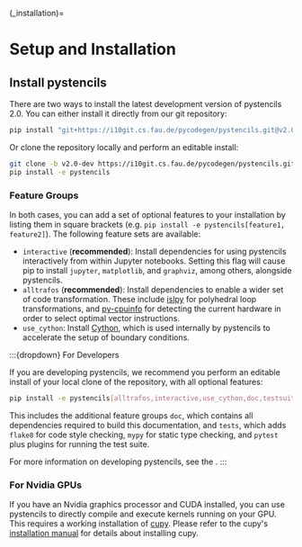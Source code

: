 (_installation)=
# Setup and Installation

## Install pystencils

There are two ways to install the latest development version of pystencils 2.0.
You can either install it directly from our git repository:

```bash
pip install "git+https://i10git.cs.fau.de/pycodegen/pystencils.git@v2.0-dev"
```

Or clone the repository locally and perform an editable install:

```bash
git clone -b v2.0-dev https://i10git.cs.fau.de/pycodegen/pystencils.git
pip install -e pystencils
```

### Feature Groups

In both cases, you can add a set of optional features to your installation by listing them
in square brackets (e.g. `pip install -e pystencils[feature1, feature2]`).
The following feature sets are available:

- `interactive` (**recommended**): Install dependencies for using pystencils interactively from
  within Jupyter notebooks.
  Setting this flag will cause pip to install `jupyter`, `matplotlib`, and `graphviz`, among others, alongside pystencils.
- `alltrafos` (**recommended**): Install dependencies to enable a wider set of code transformation.
  These include [islpy](https://pypi.org/project/islpy/) for polyhedral loop transformations,
  and [py-cpuinfo](https://pypi.org/project/py-cpuinfo/) for detecting the current hardware in order
  to select optimal vector instructions.
- `use_cython`: Install [Cython](https://cython.org/), which is used internally by pystencils
  to accelerate the setup of boundary conditions.

:::{dropdown} For Developers

If you are developing pystencils, we recommend you perform an editable install of your
local clone of the repository, with all optional features:
```bash
pip install -e pystencils[alltrafos,interactive,use_cython,doc,testsuite]
```

This includes the additional feature groups `doc`, which contains all dependencies required
to build this documentation, and `tests`, which adds `flake8` for code style checking,
`mypy` for static type checking, and `pytest` plus plugins for running the test suite.

For more information on developing pystencils, see the [](#contribution_guide).
:::

### For Nvidia GPUs

If you have an Nvidia graphics processor and CUDA installed, you can use pystencils to directly compile
and execute kernels running on your GPU.
This requires a working installation of [cupy](https://cupy.dev).
Please refer to the cupy's [installation manual](https://docs.cupy.dev/en/stable/install.html)
for details about installing cupy.
